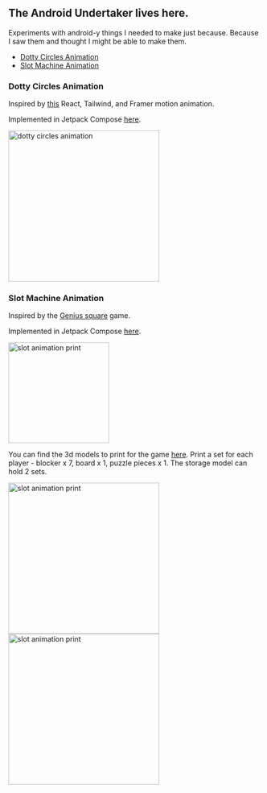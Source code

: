 ## The Android Undertaker lives here.

Experiments with android-y things I needed to make just because. Because I saw them and thought I might be able to make them. 

* [Dotty Circles Animation](#dotty-circles-animation)
* [Slot Machine Animation](#slot-machine-animation)

### Dotty Circles Animation

Inspired by [this](https://www.instagram.com/p/Cw0ddsVLQlS/) React, Tailwind, and Framer motion animation.

Implemented in Jetpack Compose [here](app/src/main/java/com/kinnerapriyap/undertaker/ui/composables/DottyCirclesAnimationScreen.kt).

<img src="https://github.com/kinnerapriyap/the-android-undertaker/assets/10446250/9bfd179a-41ce-4524-ae03-6081112f3439" width = "300" alt="dotty circles animation"/>

### Slot Machine Animation

Inspired by the [Genius square](https://boardgamegeek.com/boardgame/273065/genius-square) game.

Implemented in Jetpack Compose [here](app/src/main/java/com/kinnerapriyap/undertaker/ui/composables/SlotMachineAnimationScreen.kt).

<img src="https://github.com/kinnerapriyap/the-android-undertaker/assets/10446250/4c71a062-42b8-4658-adff-dcce7fd45ee6" width = "200" alt="slot animation print"/>

You can find the 3d models to print for the game [here](https://github.com/kinnerapriyap/the-android-undertaker/tree/main/3dModels/slotAnimation). 
Print a set for each player - blocker x 7, board x 1, puzzle pieces x 1. The storage model can hold 2 sets.

<img src="https://github.com/kinnerapriyap/the-android-undertaker/assets/10446250/d216e748-9c50-4d6d-a6da-1796cca9332a" width = "300" alt="slot animation print"/>     <img src="https://github.com/kinnerapriyap/the-android-undertaker/assets/10446250/eb48979c-6aa2-4922-a6b5-c541f805f077" width = "300" alt="slot animation print"/>
